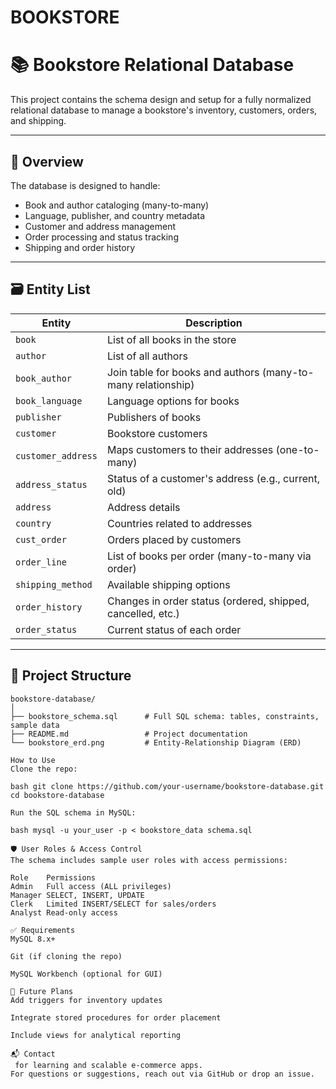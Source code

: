 # BOOKSTORE
# 📚 Bookstore Relational Database

This project contains the schema design and setup for a fully normalized relational database to manage a bookstore's inventory, customers, orders, and shipping.

---

## 📌 Overview

The database is designed to handle:
- Book and author cataloging (many-to-many)
- Language, publisher, and country metadata
- Customer and address management
- Order processing and status tracking
- Shipping and order history

---

## 🗃️ Entity List

| Entity              | Description                                                         |
|---------------------|----------------------------------------------------------------------|
| `book`              | List of all books in the store                                       |
| `author`            | List of all authors                                                  |
| `book_author`       | Join table for books and authors (many-to-many relationship)         |
| `book_language`     | Language options for books                                           |
| `publisher`         | Publishers of books                                                  |
| `customer`          | Bookstore customers                                                  |
| `customer_address`  | Maps customers to their addresses (one-to-many)                      |
| `address_status`    | Status of a customer's address (e.g., current, old)                  |
| `address`           | Address details                                                      |
| `country`           | Countries related to addresses                                       |
| `cust_order`        | Orders placed by customers                                           |
| `order_line`        | List of books per order (many-to-many via order)                     |
| `shipping_method`   | Available shipping options                                           |
| `order_history`     | Changes in order status (ordered, shipped, cancelled, etc.)          |
| `order_status`      | Current status of each order                                         |

---

## 📁 Project Structure

```plaintext
bookstore-database/
│
├── bookstore_schema.sql      # Full SQL schema: tables, constraints, sample data
├── README.md                 # Project documentation
└── bookstore_erd.png         # Entity-Relationship Diagram (ERD)

How to Use
Clone the repo:

bash git clone https://github.com/your-username/bookstore-database.git
cd bookstore-database

Run the SQL schema in MySQL:

bash mysql -u your_user -p < bookstore_data schema.sql

🛡️ User Roles & Access Control
The schema includes sample user roles with access permissions:

Role	Permissions
Admin	Full access (ALL privileges)
Manager	SELECT, INSERT, UPDATE
Clerk	Limited INSERT/SELECT for sales/orders
Analyst	Read-only access

✅ Requirements
MySQL 8.x+

Git (if cloning the repo)

MySQL Workbench (optional for GUI)

🧠 Future Plans
Add triggers for inventory updates

Integrate stored procedures for order placement

Include views for analytical reporting

📬 Contact
 for learning and scalable e-commerce apps.
For questions or suggestions, reach out via GitHub or drop an issue.



